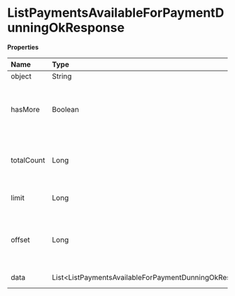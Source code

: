 # ListPaymentsAvailableForPaymentDunningOkResponse

**Properties**

| Name       | Type                                                         | Required | Description                                                 |
| :--------- | :----------------------------------------------------------- | :------- | :---------------------------------------------------------- |
| object     | String                                                       | ❌       | Object type                                                 |
| hasMore    | Boolean                                                      | ❌       | Indicates whether there is another page to be searched      |
| totalCount | Long                                                         | ❌       | Total number of items for the filters entered               |
| limit      | Long                                                         | ❌       | Number of objects per page                                  |
| offset     | Long                                                         | ❌       | Position of the object from which the page should be loaded |
| data       | List\<ListPaymentsAvailableForPaymentDunningOkResponseData\> | ❌       | List of objects                                             |

<!-- This file was generated by liblab | https://liblab.com/ -->
